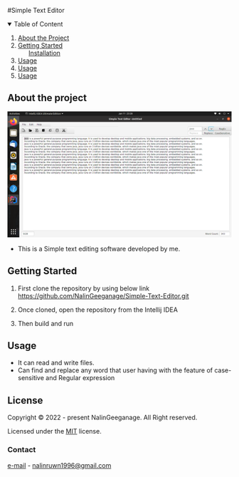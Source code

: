 #Simple Text Editor

<details open="open">
    <summary>Table of Content</summary>
    <ol>
        <li>
            <a href="about-the-project">About the Project </a>
        </li>
        <li>
            <a href="getting-started">Getting Started</a>
        <ul>
            <a href="installation">Installation</a>
        </ul>
        </li>
        <li><a href="#usage">Usage</a></li>
        <li><a href="#licence">Usage</a></li>
        <li><a href="#contact">Usage</a></li>
    </ol>
</details>

## About the project
![](./src/assets/ScreenShot.png)

* This is a Simple text editing software developed by me.

## Getting Started

1. First clone the repository by using below link
   https://github.com/NalinGeeganage/Simple-Text-Editor.git

2. Once cloned, open the repository from the Intellij IDEA

3. Then build and run

## Usage

* It can read and write files.
* Can find and replace any word that user having with the feature of case-sensitive and Regular expression

## License

Copyright &copy; 2022 - present NalinGeeganage. All Right reserved.

Licensed under the [MIT](LICENSE.txt) license.

### Contact
[e-mail]() - nalinruwn1996@gmail.com
